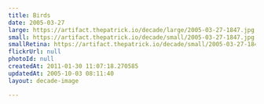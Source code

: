 ```yaml
---
title: Birds
date: 2005-03-27
large: https://artifact.thepatrick.io/decade/large/2005-03-27-1847.jpg
small: https://artifact.thepatrick.io/decade/small/2005-03-27-1847.jpg
smallRetina: https://artifact.thepatrick.io/decade/small/2005-03-27-1847@2x.jpg
flickrUrl: null
photoId: null
createdAt: 2011-01-30 11:07:18.270585
updatedAt: 2005-10-03 08:11:40
layout: decade-image

---
```


